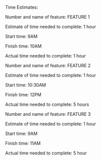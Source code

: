 
Time Estimates:

Number and name of feature: FEATURE 1

Estimate of time needed to complete: 1 hour

Start time: 9AM

Finish time: 10AM

Actual time needed to complete: 1 hour


Number and name of feature: FEATURE 2

Estimate of time needed to complete: 1 hour

Start time: 10:30AM

Finish time: 12PM

Actual time needed to complete: 5 hours


Number and name of feature: FEATURE 3

Estimate of time needed to complete: 1 hour

Start time: 9AM

Finish time: 11AM

Actual time needed to complete: 5 hour